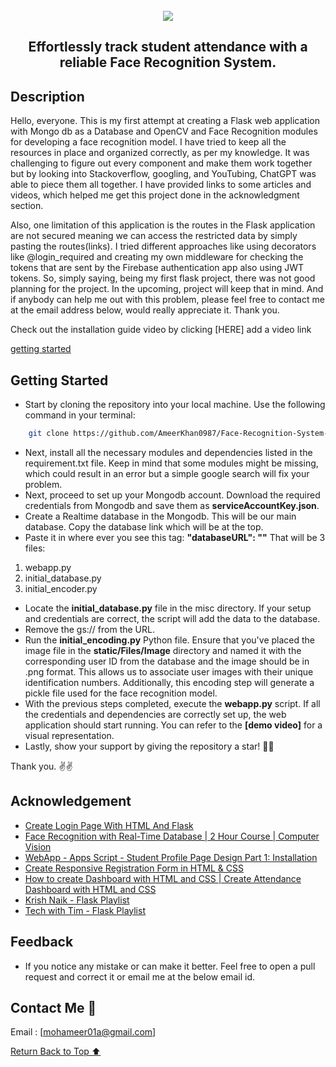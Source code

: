 <br>
<div align="center">
    <a href="https://github.com/mohdameer0987" target="_blank"></a>
</div>
<div align="center">
<img src="https://readme-typing-svg.demolab.com?font=Fira+Code&duration=1500&pause=200&center=true&vCenter=true&multiline=true&width=435&height=100&lines=Face+Recognition+System+;for+Student+Attendance">
</div>

<h2 align="center"> Effortlessly track student attendance with a reliable Face Recognition System. </h2>

## Description

Hello, everyone. This is my first attempt at creating a Flask web application with Mongo db as a Database and OpenCV and Face Recognition modules for developing a face recognition model. I have tried to keep all the resources in place and organized correctly, as per my knowledge. It was challenging to figure out every component and make them work together but by looking into Stackoverflow, googling, and YouTubing, ChatGPT was able to piece them all together. I have provided links to some articles and videos, which helped me get this project done in the acknowledgment section.

Also, one limitation of this application is the routes in the Flask application are not secured meaning we can access the restricted data by simply pasting the routes(links). I tried different approaches like using decorators like @login_required and creating my own middleware for checking the tokens that are sent by the Firebase authentication app also using JWT tokens. So, simply saying, being my first flask project, there was not good planning for the project. In the upcoming, project will keep that in mind. And if anybody can help me out with this problem, please feel free to contact me at the email address below, would really appreciate it. Thank you.

Check out the installation guide video by clicking [HERE] add a video link

[getting started](#getting-started)

## Getting Started

- Start by cloning the repository into your local machine. Use the following command in your terminal:

```bash
    git clone https://github.com/AmeerKhan0987/Face-Recognition-System-for-Student-Attendance.git
```

- Next, install all the necessary modules and dependencies listed in the requirement.txt file. Keep in mind that some modules might be missing, which could result in an error but a simple google search will fix your problem.
- Next, proceed to set up your Mongodb account. Download the required credentials from Mongodb and save them as **serviceAccountKey.json**.
- Create a Realtime database in the Mongodb. This will be our main database. Copy the database link which will be at the top.
- Paste it in where ever you see this tag: **"databaseURL": "<paste here>"** That will be 3 files:
1. webapp.py
2. initial_database.py
3. initial_encoder.py
- Locate the **initial_database.py** file in the misc directory. If your setup and credentials are correct, the script will add the data to the database.
- Remove the gs:// from the URL.
- Run the **initial_encoding.py** Python file. Ensure that you've placed the image file in the **static/Files/Image** directory and named it with the corresponding user ID from the database and the image should be in .png format. This allows us to associate user images with their unique identification numbers. Additionally, this encoding step will generate a pickle file used for the face recognition model.
- With the previous steps completed, execute the **webapp.py** script. If all the credentials and dependencies are correctly set up, the web application should start running. You can refer to the **[demo video]** for a visual representation.
- Lastly, show your support by giving the repository a star! 🙂😁

Thank you. ✌✌

## Acknowledgement

- [Create Login Page With HTML And Flask](https://www.youtube.com/watch?v=R-hkzqjRMwM&t=244s)
- [Face Recognition with Real-Time Database | 2 Hour Course | Computer Vision](https://www.youtube.com/watch?v=iBomaK2ARyI)
- [WebApp - Apps Script - Student Profile Page Design Part 1: Installation](https://www.youtube.com/watch?v=DpWkW-ibAOk)
- [Create Responsive Registration Form in HTML & CSS](https://www.codingnepalweb.com/create-registration-form-html-css/)
- [How to create Dashboard with HTML and CSS | Create Attendance Dashboard with HTML and CSS](https://www.youtube.com/watch?v=IqAPhLLd_bM)
- [Krish Naik - Flask Playlist](https://www.youtube.com/playlist?list=PLZoTAELRMXVPBaLN3e-uoVRR9hlRFRfUc)
- [Tech with Tim - Flask Playlist](https://www.youtube.com/playlist?list=PLzMcBGfZo4-n4vJJybUVV3Un_NFS5EOgX)


## Feedback

- If you notice any mistake or can make it better. Feel free to open a pull request and correct it or email me at the below email id.

## Contact Me 📨

Email : [mohameer01a@gmail.com]

<!-- Back to the top -->

[Return Back to Top ⬆️](#getting-started)
